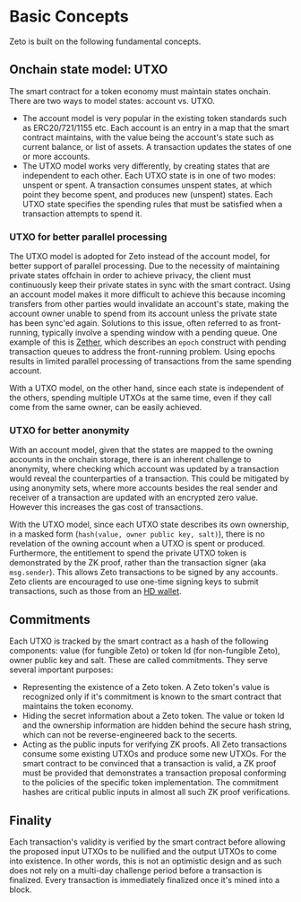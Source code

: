 # Basic Concepts

Zeto is built on the following fundamental concepts.

## Onchain state model: UTXO

The smart contract for a token economy must maintain states onchain. There are two ways to model states: account vs. UTXO.

- The account model is very popular in the existing token standards such as ERC20/721/1155 etc. Each account is an entry in a map that the smart contract maintains, with the value being the account's state such as current balance, or list of assets. A transaction updates the states of one or more accounts.
- The UTXO model works very differently, by creating states that are independent to each other. Each UTXO state is in one of two modes: unspent or spent. A transaction consumes unspent states, at which point they become spent, and produces new (unspent) states. Each UTXO state specifies the spending rules that must be satisfied when a transaction attempts to spend it.

### UTXO for better parallel processing

The UTXO model is adopted for Zeto instead of the account model, for better support of parallel processing. Due to the necessity of maintaining private states offchain in order to achieve privacy, the client must continuously keep their private states in sync with the smart contract. Using an account model makes it more difficult to achieve this because incoming transfers from other parties would invalidate an account's state, making the account owner unable to spend from its account unless the private state has been sync'ed again. Solutions to this issue, often referred to as front-running, typically involve a spending window with a pending queue. One example of this is [Zether](https://eprint.iacr.org/2019/191), which describes an `epoch` construct with pending transaction queues to address the front-running problem. Using epochs results in limited parallel processing of transactions from the same spending account.

With a UTXO model, on the other hand, since each state is independent of the others, spending multiple UTXOs at the same time, even if they call come from the same owner, can be easily achieved.

### UTXO for better anonymity

With an account model, given that the states are mapped to the owning accounts in the onchain storage, there is an inherent challenge to anonymity, where checking which account was updated by a transaction would reveal the counterparties of a transaction. This could be mitigated by using anonymity sets, where more accounts besides the real sender and receiver of a transaction are updated with an encrypted zero value. However this increases the gas cost of transactions.

With the UTXO model, since each UTXO state describes its own ownership, in a masked form (`hash(value, owner public key, salt)`), there is no revelation of the owning account when a UTXO is spent or produced. Furthermore, the entitlement to spend the private UTXO token is demonstrated by the ZK proof, rather than the transaction signer (aka `msg.sender`). This allows Zeto transactions to be signed by any accounts. Zeto clients are encouraged to use one-time signing keys to submit transactions, such as those from an [HD wallet](https://en.bitcoin.it/wiki/BIP_0032).

## Commitments

Each UTXO is tracked by the smart contract as a hash of the following components: value (for fungible Zeto) or token Id (for non-fungible Zeto), owner public key and salt. These are called commitments. They serve several important purposes:

- Representing the existence of a Zeto token. A Zeto token's value is recognized only if it's commitment is known to the smart contract that maintains the token economy.
- Hiding the secret information about a Zeto token. The value or token Id and the ownership information are hidden behind the secure hash string, which can not be reverse-engineered back to the secerts.
- Acting as the public inputs for verifying ZK proofs. All Zeto transactions consume some existing UTXOs and produce some new UTXOs. For the smart contract to be convinced that a transaction is valid, a ZK proof must be provided that demonstrates a transaction proposal conforming to the policies of the specific token implementation. The commitment hashes are critical public inputs in almost all such ZK proof verifications.

## Finality

Each transaction's validity is verified by the smart contract before allowing the proposed input UTXOs to be nullified and the output UTXOs to come into existence. In other words, this is not an optimistic design and as such does not rely on a multi-day challenge period before a transaction is finalized. Every transaction is immediately finalized once it's mined into a block.
